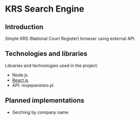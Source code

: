 ﻿KRS Search Engine
====

Introduction
----
Simple KRS (National Court Register) browser using external API.

Technologies and libraries
----
Libraries and technologies used in the project:
- Node.js
- [React.js](https://facebook.github.io/react/)
- API: mojepanstwo.pl

Planned implementations
----
* Serching by company name
